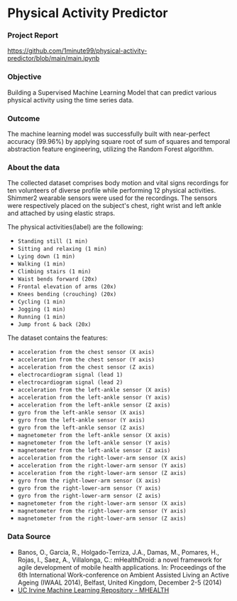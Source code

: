 # **Physical Activity Predictor**
### Project Report
https://github.com/1minute99/physical-activity-predictor/blob/main/main.ipynb

### Objective
Building a Supervised Machine Learning Model that can predict various physical activity using the time series data.

### Outcome
The machine learning model was successfully built with near-perfect accuracy (99.96%) by applying square root of sum of squares and temporal abstraction feature engineering, utilizing the Random Forest algorithm.

### About the data

The collected dataset comprises body motion and vital signs recordings for ten volunteers of diverse profile while performing 12 physical activities. Shimmer2 wearable sensors were used for the recordings. The sensors were respectively placed on the subject's chest, right wrist and left ankle and attached by using elastic straps.

The physical activities(label) are the following:
- `Standing still (1 min)` 
- `Sitting and relaxing (1 min)`
- `Lying down (1 min) `
- `Walking (1 min)`
- `Climbing stairs (1 min)`
- `Waist bends forward (20x)`
- `Frontal elevation of arms (20x)`
- `Knees bending (crouching) (20x)`
- `Cycling (1 min)`
- `Jogging (1 min)`
- `Running (1 min)`
- `Jump front & back (20x)`

The dataset contains the features:
- `acceleration from the chest sensor (X axis)`
- `acceleration from the chest sensor (Y axis)`
- `acceleration from the chest sensor (Z axis)`
- `electrocardiogram signal (lead 1)` 
- `electrocardiogram signal (lead 2)`
- `acceleration from the left-ankle sensor (X axis)`
- `acceleration from the left-ankle sensor (Y axis)`
- `acceleration from the left-ankle sensor (Z axis)`
- `gyro from the left-ankle sensor (X axis)`
- `gyro from the left-ankle sensor (Y axis)`
- `gyro from the left-ankle sensor (Z axis)`
- `magnetometer from the left-ankle sensor (X axis)`
- `magnetometer from the left-ankle sensor (Y axis)`
- `magnetometer from the left-ankle sensor (Z axis)`
- `acceleration from the right-lower-arm sensor (X axis)`
- `acceleration from the right-lower-arm sensor (Y axis)`
- `acceleration from the right-lower-arm sensor (Z axis)`
- `gyro from the right-lower-arm sensor (X axis)`
- `gyro from the right-lower-arm sensor (Y axis)`
- `gyro from the right-lower-arm sensor (Z axis)`
- `magnetometer from the right-lower-arm sensor (X axis)`
- `magnetometer from the right-lower-arm sensor (Y axis)`
- `magnetometer from the right-lower-arm sensor (Z axis)`

### Data Source
- Banos, O., Garcia, R., Holgado-Terriza, J.A., Damas, M., Pomares, H., Rojas, I., Saez, A., Villalonga, C.: 
mHealthDroid: a novel framework for agile development of mobile health applications. 
In: Proceedings of the 6th International Work-conference on Ambient Assisted Living an Active Ageing (IWAAL 2014), Belfast, United Kingdom, December 2-5 (2014)
- [UC Irvine Machine Learning Repository - MHEALTH](https://archive.ics.uci.edu/dataset/319/mhealth+dataset)
 
